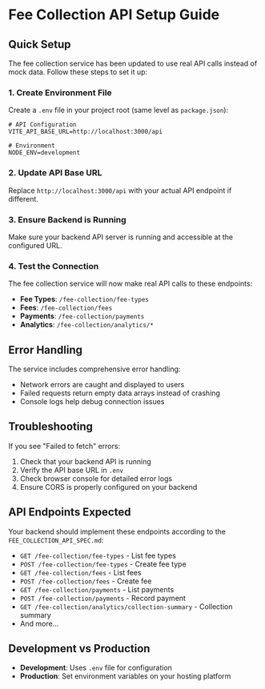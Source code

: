 # Fee Collection API Setup Guide

## Quick Setup

The fee collection service has been updated to use real API calls instead of mock data. Follow these steps to set it up:

### 1. Create Environment File

Create a `.env` file in your project root (same level as `package.json`):

```env
# API Configuration
VITE_API_BASE_URL=http://localhost:3000/api

# Environment
NODE_ENV=development
```

### 2. Update API Base URL

Replace `http://localhost:3000/api` with your actual API endpoint if different.

### 3. Ensure Backend is Running

Make sure your backend API server is running and accessible at the configured URL.

### 4. Test the Connection

The fee collection service will now make real API calls to these endpoints:

- **Fee Types**: `/fee-collection/fee-types`
- **Fees**: `/fee-collection/fees`
- **Payments**: `/fee-collection/payments`
- **Analytics**: `/fee-collection/analytics/*`

## Error Handling

The service includes comprehensive error handling:

- Network errors are caught and displayed to users
- Failed requests return empty data arrays instead of crashing
- Console logs help debug connection issues

## Troubleshooting

If you see "Failed to fetch" errors:

1. Check that your backend API is running
2. Verify the API base URL in `.env`
3. Check browser console for detailed error logs
4. Ensure CORS is properly configured on your backend

## API Endpoints Expected

Your backend should implement these endpoints according to the `FEE_COLLECTION_API_SPEC.md`:

- `GET /fee-collection/fee-types` - List fee types
- `POST /fee-collection/fee-types` - Create fee type
- `GET /fee-collection/fees` - List fees
- `POST /fee-collection/fees` - Create fee
- `GET /fee-collection/payments` - List payments
- `POST /fee-collection/payments` - Record payment
- `GET /fee-collection/analytics/collection-summary` - Collection summary
- And more...

## Development vs Production

- **Development**: Uses `.env` file for configuration
- **Production**: Set environment variables on your hosting platform
